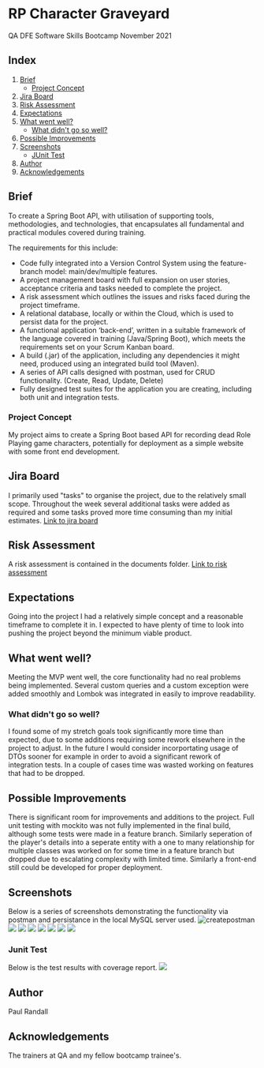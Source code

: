 # RP Character Graveyard
QA DFE Software Skills Bootcamp November 2021

## Index
1. [Brief](#brief)
    + [Project Concept](#project)
2. [Jira Board](#jira)
3. [Risk Assessment](#risk)
4. [Expectations](#expectations)
5. [What went well?](#whatwentwell)
	+ [What didn't go so well?](#whatdidnotgowell)
6. [Possible Improvements](#improvements)
5. [Screenshots](#screenshots)
    + [JUnit Test](#testcov)
9. [Author](#author)
10. [Acknowledgements](#ack)

    
## Brief <a name="brief"></a>
To create a Spring Boot API, with utilisation of supporting tools, methodologies, and technologies, that encapsulates all fundamental and practical modules covered during training.

The requirements for this include:
- Code fully integrated into a Version Control System using the feature-branch model: main/dev/multiple features.
- A project management board with full expansion on user stories, acceptance criteria and tasks needed to complete the project.
- A risk assessment which outlines the issues and risks faced during the project timeframe.
- A relational database, locally or within the Cloud, which is used to persist data for the project. 
- A functional application ‘back-end’, written in a suitable framework of the language covered in training (Java/Spring Boot), which meets the requirements set on your Scrum Kanban board.
- A build (.jar) of the application, including any dependencies it might need, produced using an integrated build tool (Maven).
- A series of API calls designed with postman, used for CRUD functionality. (Create, Read, Update, Delete)
- Fully designed test suites for the application you are creating, including both unit and integration tests.

### Project Concept <a name="project"></a>
My project aims to create a Spring Boot based API for recording dead Role Playing game characters, potentially for deployment as a simple website with some front end development. 

## Jira Board <a name="jira"></a>
I primarily used "tasks" to organise the project, due to the relatively small scope. Throughout the week several additional tasks were added as required and some tasks proved more time consuming than my initial estimates. [Link to jira board](https://paul-randall.atlassian.net/jira/software/projects/GRAV/boards/1/roadmap)

## Risk Assessment <a name="risk"></a>
A risk assessment is contained in the documents folder. [Link to risk assessment](/documentation/riskassesment.pdf)

## Expectations <a name="expectations"></a>
Going into the project I had a relatively simple concept and a reasonable timeframe to complete it in. I expected to have plenty of time to look into pushing the project beyond the minimum viable product.

## What went well? <a name="whatwentwell"></a>
Meeting the MVP went well, the core functionality had no real problems being implemented. Several custom queries and a custom exception were added smoothly and Lombok was integrated in easily to improve readability.
### What didn't go so well? <a name="whatdidnotgowell"></a>
I found some of my stretch goals took significantly more time than expected, due to some additions requiring some rework elsewhere in the project to adjust. In the future I would consider incorportating usage of DTOs sooner for example in order to avoid a significant rework of integration tests. In a couple of cases time was wasted working on features that had to be dropped.

## Possible Improvements <a name="improvements"></a>
There is significant room for improvements and additions to the project. Full unit testing with mockito was not fully implemented in the final build, although some tests were made in a feature branch. Similarly seperation of the player's details into a seperate entity with a one to many relationship for multiple classes was worked on for some time in a feature branch but dropped due to escalating complexity with limited time. Similarly a front-end still could be developed for proper deployment.

## Screenshots <a name="screenshots"></a>
Below is a series of screenshots demonstrating the functionality via postman and persistance in the local MySQL server used.
![createpostman](documentation/images/createpostman.png)
![](documentation/images/deletepostman.png)
![](documentation/images/getallpostman.png)
![](documentation/images/replacepostman.png)
![](documentation/images/getbyidpostman.png)
![](documentation/images/getbyracepostman.png)
![](documentation/images/mysql.png)
![](documentation/images/mysql2.png)
### Junit Test <a name="testcov"></a>
Below is the test results with coverage report.
![](documentation/images/tests.png)

## Author <a name="author"></a>
Paul Randall

## Acknowledgements <a name="ack"></a>
The trainers at QA and my fellow bootcamp trainee's.
